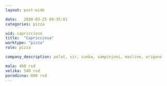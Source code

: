 ```yaml
---
layout: post-wide

date:   2020-03-25 09:35:01
categories: pizza

uid: capricciosa
title:  "Capricciosa"
worktype: "pizza"
role: pizza

company_description: pelat, sir, sunka, sampinjoni, masline, origano

mala: 460 rsd
velika: 540 rsd
porodicna: 800 rsd
---
```


